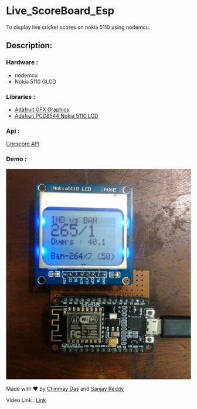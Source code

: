 # Live_ScoreBoard_Esp
To display live cricket scores on nokia 5110 using nodemcu.

## Description:

### Hardware :

* nodemcu
* Nokia 5110 GLCD

### Libraries :

* [Adafruit GFX Graphics](https://github.com/adafruit/Adafruit-GFX-Library)
* [Adafruit PCD8544 Nokia 5110 LCD](https://github.com/adafruit/Adafruit-PCD8544-Nokia-5110-LCD-library)

### Api :

[Cricscore API](http://cricscore-api.appspot.com)

### Demo :

<img src="images/score1.jpg">

Made with :heart: by [Chinmay Das](https://github.com/chinmaydas96/) and [Sanjay Reddy](https://github.com/KSanjayReddy/)

Video Link : [Link](https://www.youtube.com/watch?v=Gpie9g6bN1Y&t=5s)

